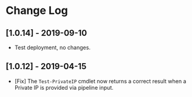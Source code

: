 # Change Log

## [1.0.14] - 2019-09-10

* Test deployment, no changes.

## [1.0.12] - 2019-04-15

* [Fix] The `Test-PrivateIP` cmdlet now returns a correct result when a Private IP is provided via pipeline input.
